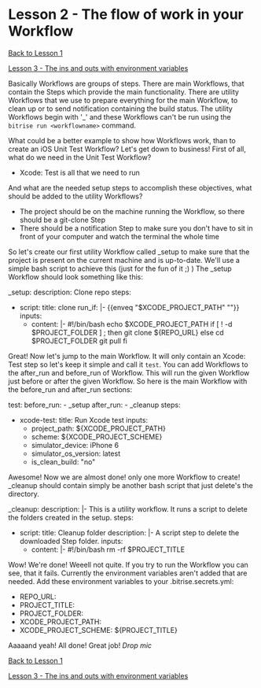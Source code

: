 # Lesson 2 - The flow of work in your Workflow

[Back to Lesson 1](../lesson1_steps)

[Lesson 3 - The ins and outs with environment variables](../lesson3_input_output_env)

Basically Workflows are groups of steps. There are main Workflows, that contain the Steps which provide the main functionality. There are utility Workflows that we use to prepare everything for the main Workflow, to clean up or to send notification containing the build status. The utility Workflows begin with '_' and these Workflows can't be run using the `bitrise run <workflowname>` command.

What could be a better example to show how Workflows work, than to create an iOS Unit Test Workflow? Let's get down to business!
First of all, what do we need in the Unit Test Workflow?
- Xcode: Test is all that we need to run

And what are the needed setup steps to accomplish these objectives, what should be added to the utility Workflows?
- The project should be on the machine running the Workflow, so there should be a git-clone Step
- There should be a notification Step to make sure you don't have to sit in front of your computer and watch the terminal the whole time

So let's create our first utility Workflow called _setup to make sure that the project is present on the current machine and is up-to-date.
We'll use a simple bash script to achieve this (just for the fun of it ;) ) The _setup Workflow should look something like this:

_setup:
  description: Clone repo
  steps:
  - script:
      title: clone
      run_if: |-
        {{enveq "$XCODE_PROJECT_PATH" ""}}
      inputs:
      - content: |-
          #!/bin/bash
          echo $XCODE_PROJECT_PATH
          if [ ! -d $PROJECT_FOLDER ] ; then
            git clone ${REPO_URL}
          else
            cd $PROJECT_FOLDER
            git pull
          fi

Great! Now let's jump to the main Workflow. It will only contain an Xcode: Test step so let's keep it simple and call it `test`. You can add Workflows to the after_run and before_run of Workflow. This will run the given Workflow just before or after the given Workflow. So here is the main Workflow with the before_run and after_run sections:

test:
  before_run:
    - _setup
  after_run:
    - _cleanup
  steps:
  - xcode-test:
      title: Run Xcode test
      inputs:
      - project_path: ${XCODE_PROJECT_PATH}
      - scheme: ${XCODE_PROJECT_SCHEME}
      - simulator_device: iPhone 6
      - simulator_os_version: latest
      - is_clean_build: "no"

Awesome! Now we are almost done! only one more Workflow to create! _cleanup should contain simply be another bash script that just delete's the directory.

_cleanup:
  description: |-
    This is a utility workflow. It runs a script to delete the folders created in the setup.
  steps:
  - script:
      title: Cleanup folder
      description: |-
        A script step to delete the downloaded Step folder.
      inputs:
      - content: |-
          #!/bin/bash
          rm -rf $PROJECT_TITLE

Wow! We're done! Weeell not quite. If you try to run the Workflow you can see, that it fails. Currently the environment variables aren't added that are needed. Add these environment variables to your .bitrise.secrets.yml:

- REPO_URL: <your-repo-url>
- PROJECT_TITLE: <your-project-title>
- PROJECT_FOLDER: <your-project-folder>
- XCODE_PROJECT_PATH: <your-project-path>
- XCODE_PROJECT_SCHEME: ${PROJECT_TITLE}

Aaaaand yeah! All done! Great job! *Drop mic*

[Back to Lesson 1](../lesson1_steps)

[Lesson 3 - The ins and outs with environment variables](../lesson3_input_output_env)
